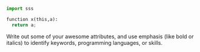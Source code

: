 ```py
import sss

function x(this,a):
  return a;
```
Write out some of your awesome attributes, and use emphasis (like bold or italics) to identify keywords, programming languages, or skills. 
